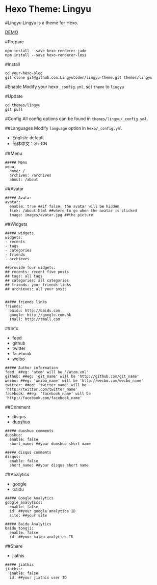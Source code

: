 Hexo Theme: Lingyu
============

#Lingyu
Lingyu is a theme for Hexo.

[DEMO](http://plugins.lingyu.wang)

#Prepare
```
npm install --save hexo-renderer-jade
npm install --save hexo-renderer-less
```

#Install
```
cd your-hexo-blog
git clone git@github.com:LingyuCoder/lingyu-theme.git themes/lingyu
```

#Enable
Modify your hexo `_config.yml`, set `theme` to `lingyu`

#Update
```
cd themes/lingyu
git pull
```

#Config
All config options can be found in `themes/lingyu/_config.yml`.

##Languages
Modify `language` option in `hexo/_config.yml` 

* English: default
* 简体中文：zh-CN

##Menu
```
##### Menu
menu:
  home: /
  archives: /archives
  about: /about
```

##Avatar
```
##### Avatar
avatar: 
  enable: true ##if false, the avatar will be hidden
  link: /about.html ##where to go when the avatar is clicked
  image: images/avatar.jpg ##the picture
```

##Widgets
```
##### widgets
widgets:
- recents
- tags
- categories
- friends
- archieves

##provide four widgets:
## recents: recent five posts
## tags: all tags
## categories: all categories
## friends: your friends links
## archieves: all your posts


##### friends links
friends:
  baidu: http://baidu.com
  google: http://google.com.hk
  tmall: http://tmall.com
```

##Info
* feed
* github
* twitter
* facebook
* weibo

```
##### Author information
feed: ##eg: 'atom' will be '/atom.xml'
github: ##eg: 'git_name' will be 'http://github.com/git_name'
weibo: ##eg: 'weibo_name' will be 'http://weibo.com/weibo_name'
twitter: ##eg: 'twitter_name' will be 'http://twitter.com/twitter_name'
facebook: ##eg: 'facebook_name' will be 'http://facebook.com/facebook_name'
```

##Comment
* disqus
* duoshuo

```
##### duoshuo comments
duoshuo:
  enable: false
  short_name: ##your duoshuo short name

##### disqus comments
disqus:
  enable: false
  short_name: ##your disqus short name
```

##Analytics
* google
* baidu

```
##### Google Analytics
google_analytics: 
  enable: false
  id: ##your google analytics ID
  site: ##your site

##### Baidu Analytics
baidu_tongji:
  enable: false
  id: ##your baidu analytics ID
```

##Share
* jiathis
```
##### jiathis
jiathis:
  enable: false
  id: ##your jiathis user ID
```

